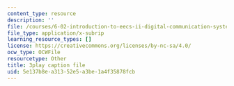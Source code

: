 ```yaml
---
content_type: resource
description: ''
file: /courses/6-02-introduction-to-eecs-ii-digital-communication-systems-fall-2012/5e137b8ea31352e5a3be1a4f35878fcb_gF9Q0wNGENc.vtt
file_type: application/x-subrip
learning_resource_types: []
license: https://creativecommons.org/licenses/by-nc-sa/4.0/
ocw_type: OCWFile
resourcetype: Other
title: 3play caption file
uid: 5e137b8e-a313-52e5-a3be-1a4f35878fcb
---
```

